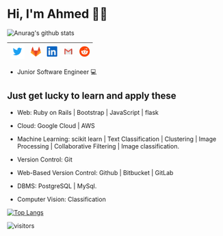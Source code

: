 # Hi, I'm Ahmed 👨‍💻

![Anurag's github stats](https://github-readme-stats.vercel.app/api?username=a-abdellatif98&show_icons=true&theme=dark)


| [<img src="https://raw.githubusercontent.com/a-abdellatif98/a-abdellatif98/master/img/twitter.png" alt="twitter logo" width="34">](https://twitter.com/a_abdellatif98) |  [<img src="https://raw.githubusercontent.com/a-abdellatif98/a-abdellatif98/master/img/gitlab.png" alt="gitlab logo" width="24">](https://gitlab.com/a-abdellatif98) |  [<img src="https://github.com/a-abdellatif98/a-abdellatif98/blob/master/img/linkedin.jpeg" alt="linkedin logo" width="24">](https://www.linkedin.com/in/a-abdellatif/) |  [<img src="https://github.com/a-abdellatif98/a-abdellatif98/blob/master/img/gmail.jpeg" alt="gmail logo" width="24">](Ahmed.abdelatife@gmail.com) | [<img src="https://github.com/a-abdellatif98/a-abdellatif98/blob/master/img/reddit.jpg" alt="reddit logo" width="24">](https://www.reddit.com/user/aabdellatif98/) 
|---|---|---|---|---|


* Junior Software Engineer 💻

## Just get lucky to learn and apply these  

* Web: Ruby on Rails | Bootstrap | JavaScript | flask  

* Cloud: Google Cloud | AWS

* Machine Learning: scikit learn | Text Classification | Clustering | Image Processing | Collaborative Filtering | Image classification.

* Version Control: Git

* Web-Based Version Control: Github | Bitbucket | GitLab

* DBMS: PostgreSQL | MySql.

* Computer Vision: Classification  

[![Top Langs](https://github-readme-stats.vercel.app/api/top-langs/?username=a-abdellatif98&layout=compact&theme=dark)](https://github.com/anuraghazra/github-readme-stats)


 ![visitors](https://visitor-badge.laobi.icu/badge?page_id=a-abdellatif98.a-abdellatif98)
